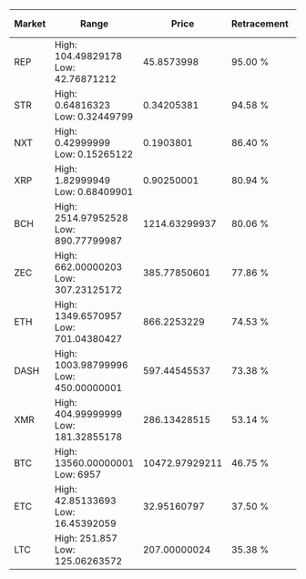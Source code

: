 | Market | Range | Price| Retracement | Doubles to 50% |
| --- | --- | --- | --- | --- |
| REP | High: 104.49829178<br />Low: 42.76871212 | 45.8573998 | 95.00 % | 1.61 |
| STR | High: 0.64816323<br />Low: 0.32449799 | 0.34205381 | 94.58 % | 1.42 |
| NXT | High: 0.42999999<br />Low: 0.15265122 | 0.1903801 | 86.40 % | 1.53 |
| XRP | High: 1.82999949<br />Low: 0.68409901 | 0.90250001 | 80.94 % | 1.39 |
| BCH | High: 2514.97952528<br />Low: 890.77799987 | 1214.63299937 | 80.06 % | 1.40 |
| ZEC | High: 662.00000203<br />Low: 307.23125172 | 385.77850601 | 77.86 % | 1.26 |
| ETH | High: 1349.6570957<br />Low: 701.04380427 | 866.2253229 | 74.53 % | 1.18 |
| DASH | High: 1003.98799996<br />Low: 450.00000001 | 597.44545537 | 73.38 % | 1.22 |
| XMR | High: 404.99999999<br />Low: 181.32855178 | 286.13428515 | 53.14 % | 1.02 |
| BTC | High: 13560.00000001<br />Low: 6957 | 10472.97929211 | 46.75 % | 0.00 |
| ETC | High: 42.85133693<br />Low: 16.45392059 | 32.95160797 | 37.50 % | 0.00 |
| LTC | High: 251.857<br />Low: 125.06263572 | 207.00000024 | 35.38 % | 0.00 |
